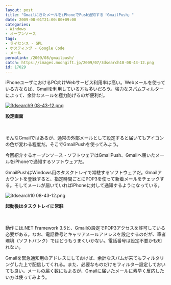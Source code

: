 ```yaml
---
layout: post
title: "GmailにきたメールをiPhoneでPush通知する「GmailPush」"
date: 2009-08-01T21:00:00+09:00
categories:
- Windows
- オープンソース
tags: 
- ライセンス - GPL
- ホスティング - Google Code
- メール
permalink: /2009/08/gmailpush/
catch: https://images.moongift.jp/2009/07/3dsearch10-08-43-12.png
id: 17029
---
```

iPhoneユーザにおけるPC向けWebサービス利用率は高い。Webメールを使っている方ならば、Gmailを利用している方も多いだろう。強力なスパムフィルターによって、余計なメールを極力防げるのが便利だ。

  

[![3dsearch9 08-43-12.png](https://images.moongift.jp/2009/07/3dsearch9-08-43-12-tm.jpg)](https://images.moongift.jp/2009/07/3dsearch9-08-43-12.png)

  

**設定画面**

  

　

  

そんなGmailではあるが、通常の外部メールとして設定すると届いてもアイコンの色が変わる程度だ。そこでGmailPushを使ってみよう。

  

今回紹介するオープンソース・ソフトウェアはGmailPush、Gmailへ届いたメールをiPhoneで通知するソフトウェアだ。

  
<!--more-->

GmailPushはWindows用のタスクトレイで常駐するソフトウェアだ。Gmailアカウントを登録すると、指定時間ごとにPOP3を使って新着メールをチェックする。そしてメールが届いていればiPhoneに対して通知するようになっている。

  

![3dsearch10 08-43-12.png](https://images.moongift.jp/2009/07/3dsearch10-08-43-12.png)  
  
**起動後はタスクトレイに常駐**

  

　

  

動作には.NET Framework 3.5と、Gmailの設定でPOP3アクセスを許可している必要がある。なお、電話番号とキャリアメールアドレスを設定するのだが、筆者環境（ソフトバンク）ではどうもうまくいかない。電話番号は設定不要かも知れない。

  

Gmailを緊急通知用のアドレスにしておけば、余計なスパムが来てもフィルタリングした上で配信してくれる。また、必要なものだけをフィルター設定しておいても良い。メールの届く数にもよるが、Gmailに届いたメールに素早く反応したい方は使ってみよう。

  
